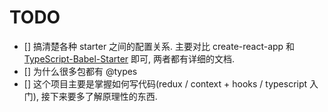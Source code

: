 # TODO

- [] 搞清楚各种 starter 之间的配置关系. 主要对比 create-react-app 和 [TypeScript-Babel-Starter](https://github.com/microsoft/TypeScript-Babel-Starter) 即可, 两者都有详细的文档.
- [] 为什么很多包都有 @types
- [] 这个项目主要是掌握如何写代码(redux / context + hooks / typescript 入门), 接下来要多了解原理性的东西.
